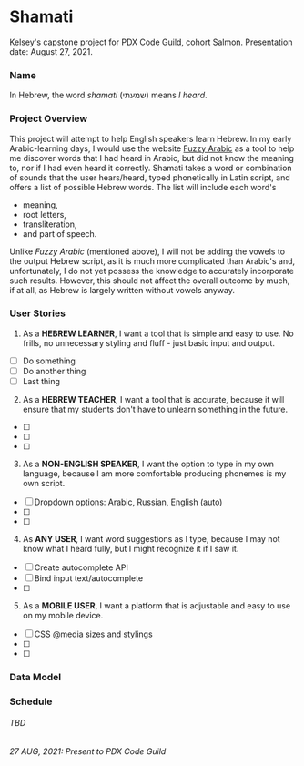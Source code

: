 # Shamati
Kelsey's capstone project for PDX Code Guild, cohort Salmon. Presentation date: August 27, 2021.

### Name
In Hebrew, the word *shamati* (שמעתי) means *I heard*.

### Project Overview
This project will attempt to help English speakers learn Hebrew. In my early Arabic-learning days, I would use the website [Fuzzy Arabic](http://fuzzyarabic.herokuapp.com/) as a tool to help me discover words that I had heard in Arabic, but did not know the meaning to, nor if I had even heard it correctly. Shamati takes a word or combination of sounds that the user hears/heard, typed phonetically in Latin script, and offers a list of possible Hebrew words. The list will include each word's 

* meaning, 
* root letters, 
* transliteration, 
* and part of speech.

Unlike *Fuzzy Arabic* (mentioned above), I will not be adding the vowels to the output Hebrew script, as it is much more complicated than Arabic's and, unfortunately, I do not yet possess the knowledge to accurately incorporate such results. However, this should not affect the overall outcome by much, if at all, as Hebrew is largely written without vowels anyway.

### User Stories
1. As a **HEBREW LEARNER**, I want a tool that is simple and easy to use. No frills, no unnecessary styling and fluff - just basic input and output.
- [ ] Do something
- [ ] Do another thing
- [ ] Last thing
2. As a **HEBREW TEACHER**, I want a tool that is accurate, because it will ensure that my students don't have to unlearn something in the future.
- [ ]
- [ ]
- [ ]
3. As a **NON-ENGLISH SPEAKER**, I want the option to type in my own language, because I am more comfortable producing phonemes is my own script. 
- [ ] Dropdown options: Arabic, Russian, English (auto)
- [ ]
- [ ]
4. As **ANY USER**, I want word suggestions as I type, because I may not know what I heard fully, but I might recognize it if I saw it.
- [ ] Create autocomplete API
- [ ] Bind input text/autocomplete
- [ ]
5. As a **MOBILE USER**, I want a platform that is adjustable and easy to use on my mobile device. 
- [ ] CSS @media sizes and stylings
- [ ]
- [ ]

### Data Model

### Schedule
###### TBD
###### 27 AUG, 2021: Present to PDX Code Guild
